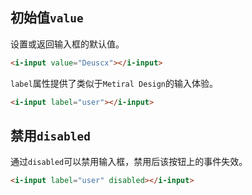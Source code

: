 ## 初始值`value`

设置或返回输入框的默认值。

<i-input value="Deuscx"></i-input>

```html
<i-input value="Deuscx"></i-input>
```



`label`属性提供了类似于`Metiral Design`的输入体验。

<i-input label="user"></i-input>


```html
<i-input label="user"></i-input>
```



## 禁用`disabled`

通过`disabled`可以禁用输入框，禁用后该按钮上的事件失效。

<i-input label="user" disabled></i-input>
<i-switch checked onchange="this.previousElementSibling.disabled = this.checked;"></i-switch>

```html
<i-input label="user" disabled></i-input>
```